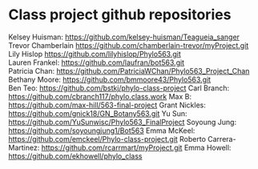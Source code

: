 # Class project github repositories
Kelsey Huisman: https://github.com/kelsey-huisman/Teagueia_sanger
Trevor Chamberlain https://github.com/chamberlain-trevor/myProject.git  
Lily Hislop https://github.com/lilyhislop/Phylo563.git  
Lauren Frankel: https://github.com/laufran/bot563.git  
Patricia Chan: https://github.com/PatriciaWChan/Phylo563_Project_Chan  
Bethany Moore: https://github.com/bmmoore43/Phylo563.git  
Ben Teo: https://github.com/bstkj/phylo-class-project
Carl Branch: https://github.com/cbranch117/phylo.class.work
Max B: https://github.com/max-hill/563-final-project
Grant Nickles: https://github.com/gnick18/GN_Botany563.git
Yu Sun: https://github.com/YuSunwisc/Phylo563_FinalProject
Soyoung Jung: https://github.com/soyoungjung1/Bot563
Emma McKeel: https://github.com/emckeel/Phylo-class-project.git
Roberto Carrera-Martinez: https://github.com/rcarrmart/myProject.git
Emma Howell: https://github.com/ekhowell/phylo_class

